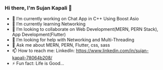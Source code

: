 ### Hi there, I'm Sujan Kapali 👋


- 🔭 I’m currently working on Chat App in C++ Using Boost Asio
- 🌱 I’m currently learning Networking
- 👯 I’m looking to collaborate on Web Development(MERN, PERN Stack), App Development(Flutter)
- 🤔 I’m looking for help with Networking and Multi-Threading
- 💬 Ask me about MERN, PERN, Flutter, css, sass
- 📫 How to reach me: LinkedIn: https://www.linkedin.com/in/sujan-kapali-78064b208/
- ⚡ Fun fact: Life is Good...
